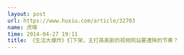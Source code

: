 ```yaml
---
layout: post
url: https://www.huxiu.com/article/32703
name: 虎嗅
time: 2014-04-27 19:11
title: 《生活大爆炸》们下架，主打英美剧的视频网站要遭殃的节奏？
---
```

